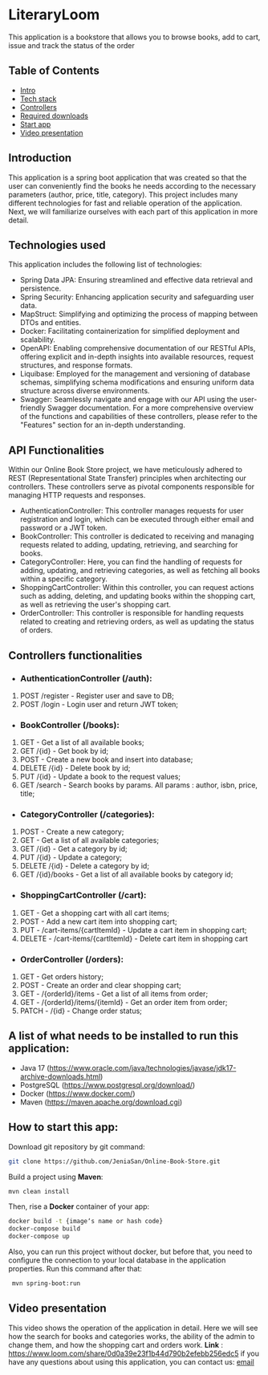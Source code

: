# LiteraryLoom
This application is a bookstore that allows you to browse books, add to cart, issue and track the status of the order
## Table of Contents
- [Intro](#introduction)
- [Tech stack](#technologies-used)
- [Controllers](#api-functionalities)
- [Required downloads](#a-list-of-what-needs-to-be-installed-to-run-this-application)
- [Start app](#how-to-start-this-app)
- [Video presentation](#video-presentation)
## Introduction
This application is a spring boot application that was created so that the user can conveniently find the books he needs according to the necessary parameters (author, price, title, category).
This project includes many different technologies for fast and reliable operation of the application.
Next, we will familiarize ourselves with each part of this application in more detail.
## Technologies used
This application includes the following list of technologies:
- Spring Data JPA: Ensuring streamlined and effective data retrieval and persistence.
- Spring Security: Enhancing application security and safeguarding user data.
- MapStruct: Simplifying and optimizing the process of mapping between DTOs and entities.
- Docker: Facilitating containerization for simplified deployment and scalability.
- OpenAPI: Enabling comprehensive documentation of our RESTful APIs, offering explicit and in-depth insights into available resources, request structures, and response formats.
- Liquibase: Employed for the management and versioning of database schemas, simplifying schema modifications and ensuring uniform data structure across diverse environments.
- Swagger: Seamlessly navigate and engage with our API using the user-friendly Swagger documentation.
    For a more comprehensive overview of the functions and capabilities of these controllers, please refer to the "Features" section for an in-depth understanding.
## API Functionalities
Within our Online Book Store project, we have meticulously adhered to REST (Representational State Transfer) principles when architecting our controllers. These controllers serve as pivotal components responsible for managing HTTP requests and responses.
- AuthenticationController: This controller manages requests for user registration and login, which can be executed through either email and password or a JWT token.
- BookController: This controller is dedicated to receiving and managing requests related to adding, updating, retrieving, and searching for books.
- CategoryController: Here, you can find the handling of requests for adding, updating, and retrieving categories, as well as fetching all books within a specific category.
- ShoppingCartController: Within this controller, you can request actions such as adding, deleting, and updating books within the shopping cart, as well as retrieving the user's shopping cart.
- OrderController: This controller is responsible for handling requests related to creating and retrieving orders, as well as updating the status of orders.
## Controllers functionalities
- ### AuthenticationController (/auth):
1) POST /register - Register user and save to DB;
2) POST /login - Login user and return JWT token;
- ### BookController (/books):
1) GET - Get a list of all available books;
2) GET /{id} - Get book by id;
3) POST - Create a new book and insert into database;
4) DELETE /{id} - Delete book by id;
5) PUT /{id} - Update a book to the request values;
6) GET /search - Search books by params. All params : author, isbn, price, title;
- ### CategoryController (/categories):
1) POST - Create a new category;
2) GET - Get a list of all available categories;
3) GET /{id} - Get a category by id;
4) PUT /{id} - Update a category;
5) DELETE /{id} - Delete a category by id;
6) GET /{id}/books - Get a list of all available books by category id;
- ### ShoppingCartController (/cart):
1) GET - Get a shopping cart with all cart items;
2) POST - Add a new cart item into shopping cart;
3) PUT - /cart-items/{cartItemId} - Update a cart item in shopping cart;
4) DELETE - /cart-items/{cartItemId} - Delete cart item in shopping cart
- ### OrderController (/orders):
1) GET - Get orders history;
2) POST - Create an order and clear shopping cart;
3) GET - /{orderId}/items - Get a list of all items from order;
4) GET - /{orderId}/items/{itemId} - Get an order item from order;
5) PATCH - /{id} - Change order status;
## A list of what needs to be installed to run this application:
- Java 17 (https://www.oracle.com/java/technologies/javase/jdk17-archive-downloads.html)
- PostgreSQL (https://www.postgresql.org/download/)
- Docker (https://www.docker.com/)
- Maven (https://maven.apache.org/download.cgi)
## How to start this app:
Download git repository by git command:
 ```bash
 git clone https://github.com/JeniaSan/Online-Book-Store.git
 ```
Build a project using **Maven**:
 ```bash
 mvn clean install
 ```
Then, rise a **Docker** container of your app:
 ```bash
 docker build -t {imageʼs name or hash code}
 docker-compose build
 docker-compose up
 ```
Also, you can run this project without docker, but before that, you need to configure the connection to your local database in the application properties. Run this command after that:
```bash
 mvn spring-boot:run
```
## Video presentation
This video shows the operation of the application in detail. Here we will see how the search for books and categories works, the ability of the admin to change them, and how the shopping cart and orders work.
**Link** : https://www.loom.com/share/0d0a39e23f1b44d790b2efebb256edc5
if you have any questions about using this application, you can contact us: [email](mailto:yevheniipolishuchenko@gmail.com)
